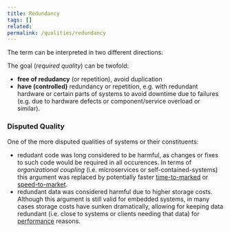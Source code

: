 ```yaml
---
title: Redundancy
tags: [] 
related: 
permalink: /qualities/redundancy
---
```


The term can be interpreted in two different directions:

The goal (_required quality_) can be twofold: 

* **free of redudancy** (or repetition), avoid duplication
* **have (controlled)** redundancy or repetition, e.g. with redundant hardware or certain parts of systems to avoid downtime due to failures (e.g. due to hardware defects or component/service overload or similar).

  

### Disputed Quality
One of the more disputed qualities of systems or their constituents:

* redudant code was long considered to be harmful, as changes or fixes to such code would be required in all occurences.
 In terms of _organizational coupling_ (i.e. microservices or self-contained-systems) this argument was replaced by potentially faster [time-to-marked](/qualities/time-to-market) or [speed-to-market](/_qualities/speed-to-market).
* redundant data was considered harmful due to higher storage costs. 
 Although this argument is still valid for embedded systems, in many cases storage costs have sunken dramatically, allowing for keeping data redundant (i.e. close to systems or clients needing that data) for [performance](/qualities/performance) reasons.


